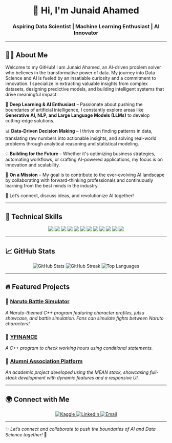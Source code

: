 <h1 align="center">🚀 Hi, I'm Junaid Ahamed</h1>
<h3 align="center">Aspiring Data Scientist | Machine Learning Enthusiast | AI Innovator</h3>

---

## 🧑‍💻 About Me

Welcome to my GitHub! I am Junaid Ahamed, an AI-driven problem solver who believes in the transformative power of data. My journey into Data Science and AI is fueled by an insatiable curiosity and a commitment to innovation. I specialize in extracting valuable insights from complex datasets, designing predictive models, and building intelligent systems that drive meaningful impact.

🔬 **Deep Learning & AI Enthusiast** – Passionate about pushing the boundaries of artificial intelligence, I constantly explore areas like **Generative AI, NLP, and Large Language Models (LLMs)** to develop cutting-edge solutions.

📊 **Data-Driven Decision Making** – I thrive on finding patterns in data, translating raw numbers into actionable insights, and solving real-world problems through analytical reasoning and statistical modeling.

💡 **Building for the Future** – Whether it's optimizing business strategies, automating workflows, or crafting AI-powered applications, my focus is on innovation and scalability.

🚀 **On a Mission** – My goal is to contribute to the ever-evolving AI landscape by collaborating with forward-thinking professionals and continuously learning from the best minds in the industry.

🤝 Let’s connect, discuss ideas, and revolutionize AI together!

---

## 🚀 Technical Skills

<p align="center">
  <img src="https://img.shields.io/badge/-Python-3776AB?style=for-the-badge&logo=python&logoColor=white" />
  <img src="https://img.shields.io/badge/-C++-00599C?style=for-the-badge&logo=c%2B%2B&logoColor=white" />
  <img src="https://img.shields.io/badge/-Jupyter-F37626?style=for-the-badge&logo=jupyter&logoColor=white" />
  <img src="https://img.shields.io/badge/-Pandas-150458?style=for-the-badge&logo=pandas&logoColor=white" />
  <img src="https://img.shields.io/badge/-NumPy-013243?style=for-the-badge&logo=numpy&logoColor=white" />
  <img src="https://img.shields.io/badge/-Scikit--Learn-F7931E?style=for-the-badge&logo=scikitlearn&logoColor=white" />
  <img src="https://img.shields.io/badge/-TensorFlow-FF6F00?style=for-the-badge&logo=tensorflow&logoColor=white" />
  <img src="https://img.shields.io/badge/-PyTorch-EE4C2C?style=for-the-badge&logo=pytorch&logoColor=white" />
  <img src="https://img.shields.io/badge/-SQL-CC2927?style=for-the-badge&logo=postgresql&logoColor=white" />
  <img src="https://img.shields.io/badge/-Power%20BI-F2C811?style=for-the-badge&logo=powerbi&logoColor=black" />
  <img src="https://img.shields.io/badge/-Git-F05032?style=for-the-badge&logo=git&logoColor=white" />
  <img src="https://img.shields.io/badge/-Docker-2496ED?style=for-the-badge&logo=docker&logoColor=white" />
</p>

---

## 📈 GitHub Stats

<p align="center">
  <img src="https://github-readme-stats.vercel.app/api?username=junaidsj&show_icons=true&theme=radical" alt="GitHub Stats" />
  <img src="https://github-readme-streak-stats.herokuapp.com/?user=junaidsj&theme=radical" alt="GitHub Streak" />
  <img src="https://github-readme-stats.vercel.app/api/top-langs/?username=junaidsj&layout=compact&theme=radical" alt="Top Languages" />
</p>

---

## 🔥 Featured Projects

### 📌 **[Naruto Battle Simulator](https://github.com/junaidsj/naruto)**
*A Naruto-themed C++ program featuring character profiles, jutsu showcase, and battle simulation. Fans can simulate fights between Naruto characters!*

### 📌 **[YFINANCE](https://github.com/junaidsj/YFINANCE)**
*A C++ program to check working hours using conditional statements.*

### 📌 **[Alumni Association Platform](https://github.com/junaidsj/AlumniAssociation)**
*An academic project developed using the MEAN stack, showcasing full-stack development with dynamic features and a responsive UI.*

---

## 🌍 Connect with Me

<p align="center">
  <a href="https://www.kaggle.com/junaid2163" target="_blank">
    <img src="https://img.shields.io/badge/Kaggle-20BEFF?style=for-the-badge&logo=kaggle&logoColor=white" alt="Kaggle" />
  </a>
  <a href="https://www.linkedin.com/in/junaid-ahamed-664450283" target="_blank">
    <img src="https://img.shields.io/badge/LinkedIn-0A66C2?style=for-the-badge&logo=linkedin&logoColor=white" alt="LinkedIn" />
  </a>
  <a href="mailto:junaidahamed2163@gmail.com" target="_blank">
    <img src="https://img.shields.io/badge/-Email-D14836?style=for-the-badge&logo=gmail&logoColor=white" alt="Email" />
  </a>
</p>

---

✨ *Let’s connect and collaborate to push the boundaries of AI and Data Science together!* 🚀
